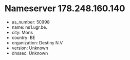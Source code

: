 # Nameserver 178.248.160.140

* as_number: 50998
* name: ns1.ugr.be.
* city: Mons
* country: BE
* organization: Destiny N.V
* version: Unknown
* dnssec: Unknown
